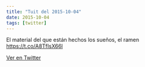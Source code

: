 ```yaml
---
title: "Tuit del 2015-10-04"
date: 2015-10-04
tags: [twitter]
---
```


El material del que están hechos los sueños, el ramen https://t.co/A8TfIsX66l



[Ver en Twitter](https://twitter.com/i/web/status/650725920744054786)
